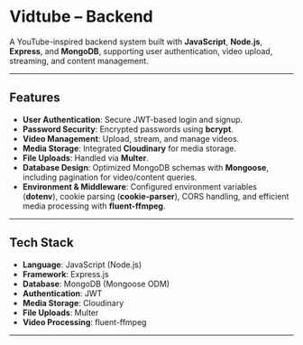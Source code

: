 # Vidtube – Backend

A YouTube-inspired backend system built with **JavaScript**, **Node.js**, **Express**, and **MongoDB**, supporting user authentication, video upload, streaming, and content management.

---

## Features

- **User Authentication**: Secure JWT-based login and signup.
- **Password Security**: Encrypted passwords using **bcrypt**.
- **Video Management**: Upload, stream, and manage videos.
- **Media Storage**: Integrated **Cloudinary** for media storage.
- **File Uploads**: Handled via **Multer**.
- **Database Design**: Optimized MongoDB schemas with **Mongoose**, including pagination for video/content queries.
- **Environment & Middleware**: Configured environment variables (**dotenv**), cookie parsing (**cookie-parser**), CORS handling, and efficient media processing with **fluent-ffmpeg**.

---

## Tech Stack

- **Language**: JavaScript (Node.js)
- **Framework**: Express.js
- **Database**: MongoDB (Mongoose ODM)
- **Authentication**: JWT
- **Media Storage**: Cloudinary
- **File Uploads**: Multer
- **Video Processing**: fluent-ffmpeg

---
